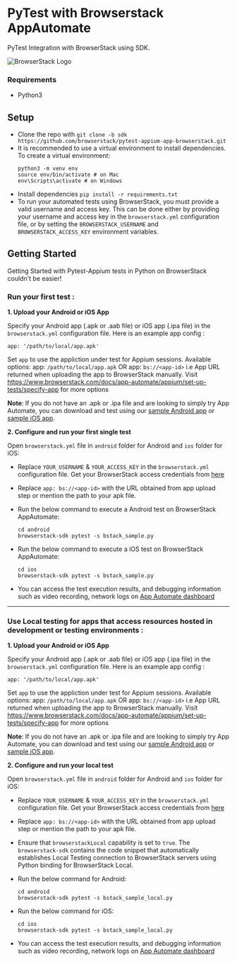 # PyTest with Browserstack AppAutomate

PyTest Integration with BrowserStack using SDK.

![BrowserStack Logo](https://d98b8t1nnulk5.cloudfront.net/production/images/layout/logo-header.png?1469004780)
### Requirements

* Python3

## Setup

* Clone the repo with `git clone -b sdk https://github.com/browserstack/pytest-appium-app-browserstack.git`
* It is recommended to use a virtual environment to install dependencies. To create a virtual environment:
  ```
  python3 -m venv env
  source env/bin/activate # on Mac
  env\Scripts\activate # on Windows
  ```
* Install dependencies `pip install -r requirements.txt`
* To run your automated tests using BrowserStack, you must provide a valid username and access key. This can be done either by providing your username and access key in the `browserstack.yml` configuration file, or by setting the `BROWSERSTACK_USERNAME` and `BROWSERSTACK_ACCESS_KEY` environment variables.

## Getting Started

Getting Started with Pytest-Appium tests in Python on BrowserStack couldn't be easier!

### Run your first test :

**1. Upload your Android or iOS App**

Specify your Android app (.apk or .aab file) or iOS app (.ipa file) in the `browserstack.yml` configuration file. Here is an example app config :

```
app: '/path/to/local/app.apk'
```

Set `app` to use the appliction under test for Appium sessions. Available options: app: `/path/to/local/app.apk` OR app: `bs://<app-id>` i.e App URL returned when uploading the app to BrowserStack manually. Visit https://www.browserstack.com/docs/app-automate/appium/set-up-tests/specify-app for more options

**Note**: If you do not have an .apk or .ipa file and are looking to simply try App Automate, you can download and test using our [sample Android app](https://www.browserstack.com/app-automate/sample-apps/android/WikipediaSample.apk) or [sample iOS app](https://www.browserstack.com/app-automate/sample-apps/ios/BStackSampleApp.ipa).


**2. Configure and run your first single test**

Open `browserstack.yml` file in `android` folder for Android and `ios` folder for iOS:

- Replace `YOUR_USERNAME` & `YOUR_ACCESS_KEY` in the `browserstack.yml` configuration file. Get your BrowserStack access credentials from [here](https://www.browserstack.com/accounts/settings)

- Replace `app: bs://<app-id>` with the URL obtained from app upload step or mention the path to your apk file.

- Run the below command to execute a Android test on BrowserStack AppAutomate:
    ```
    cd android
    browserstack-sdk pytest -s bstack_sample.py
    ```

- Run the below command to execute a iOS test on BrowserStack AppAutomate:
    ```
    cd ios
    browserstack-sdk pytest -s bstack_sample.py
    ```

- You can access the test execution results, and debugging information such as video recording, network logs on [App Automate dashboard](https://app-automate.browserstack.com/dashboard)

---

### **Use Local testing for apps that access resources hosted in development or testing environments :**

**1. Upload your Android or iOS App**

Specify your Android app (.apk or .aab file) or iOS app (.ipa file) in the `browserstack.yml` configuration file. Here is an example app config :

```
app: '/path/to/local/app.apk'
```

Set `app` to use the appliction under test for Appium sessions. Available options: app: `/path/to/local/app.apk` OR app: `bs://<app-id>` i.e App URL returned when uploading the app to BrowserStack manually. Visit https://www.browserstack.com/docs/app-automate/appium/set-up-tests/specify-app for more options

**Note**: If you do not have an .apk or .ipa file and are looking to simply try App Automate, you can download and test using our [sample Android app](https://www.browserstack.com/app-automate/sample-apps/android/WikipediaSample.apk) or [sample iOS app](https://www.browserstack.com/app-automate/sample-apps/ios/BStackSampleApp.ipa).


**2. Configure and run your local test**

Open `browserstack.yml` file in `android` folder for Android and `ios` folder for iOS:

- Replace `YOUR_USERNAME` & `YOUR_ACCESS_KEY` in the `browserstack.yml` configuration file. Get your BrowserStack access credentials from [here](https://www.browserstack.com/accounts/settings)

- Replace `app: bs://<app-id>` with the URL obtained from app upload step or mention the path to your apk file.

- Ensure that `browserstackLocal` capability is set to `true`. The `browserstack-sdk` contains the code snippet that automatically establishes Local Testing connection to BrowserStack servers using Python binding for BrowserStack Local. 

- Run the below command for Android: 
    ```
    cd android
    browserstack-sdk pytest -s bstack_sample_local.py
    ```

- Run the below command for iOS: 
    ```
    cd ios
    browserstack-sdk pytest -s bstack_sample_local.py
    ```

- You can access the test execution results, and debugging information such as video recording, network logs on [App Automate dashboard](https://app-automate.browserstack.com/dashboard)
